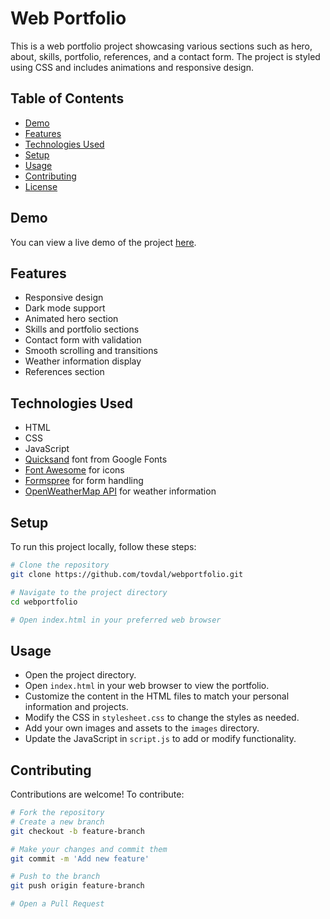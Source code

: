 # Web Portfolio

This is a web portfolio project showcasing various sections such as hero, about, skills, portfolio, references, and a contact form. The project is styled using CSS and includes animations and responsive design.

## Table of Contents

- [Demo](#demo)
- [Features](#features)
- [Technologies Used](#technologies-used)
- [Setup](#setup)
- [Usage](#usage)
- [Contributing](#contributing)
- [License](#license)

## Demo

You can view a live demo of the project [here](https://tovdal.github.io/Webportfolio).

## Features

- Responsive design
- Dark mode support
- Animated hero section
- Skills and portfolio sections
- Contact form with validation
- Smooth scrolling and transitions
- Weather information display
- References section

## Technologies Used

- HTML
- CSS
- JavaScript
- [Quicksand](https://fonts.google.com/specimen/Quicksand) font from Google Fonts
- [Font Awesome](https://fontawesome.com) for icons
- [Formspree](https://formspree.io) for form handling
- [OpenWeatherMap API](https://openweathermap.org/api) for weather information

## Setup

To run this project locally, follow these steps:

```bash
# Clone the repository
git clone https://github.com/tovdal/webportfolio.git

# Navigate to the project directory
cd webportfolio

# Open index.html in your preferred web browser
```

## Usage

- Open the project directory.
- Open `index.html` in your web browser to view the portfolio.
- Customize the content in the HTML files to match your personal information and projects.
- Modify the CSS in `stylesheet.css` to change the styles as needed.
- Add your own images and assets to the `images` directory.
- Update the JavaScript in `script.js` to add or modify functionality.

## Contributing

Contributions are welcome! To contribute:

```bash
# Fork the repository
# Create a new branch
git checkout -b feature-branch

# Make your changes and commit them
git commit -m 'Add new feature'

# Push to the branch
git push origin feature-branch

# Open a Pull Request
```

